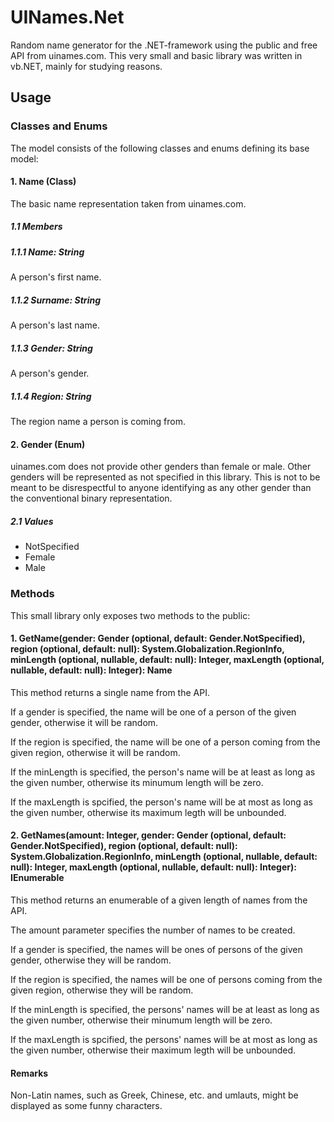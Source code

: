 # UINames.Net
Random name generator for the .NET-framework using the public and free API from uinames.com.
This very small and basic library was written in vb.NET, mainly for studying reasons.
## Usage
### Classes and Enums
The model consists of the following classes and enums defining its base model:
#### 1. Name (Class)
The basic name representation taken from uinames.com.
##### 1.1 Members
##### 1.1.1 Name: String
A person's first name.
##### 1.1.2 Surname: String
A person's last name.
##### 1.1.3 Gender: String
A person's gender.
##### 1.1.4 Region: String
The region name a person is coming from.
#### 2. Gender (Enum)
uinames.com does not provide other genders than female or male. Other genders will be represented as not specified in this library. This is not to be meant to be disrespectful to anyone identifying as any other gender than the conventional binary representation.
##### 2.1 Values
* NotSpecified
* Female
* Male
### Methods
This small library only exposes two methods to the public:
#### 1. GetName(gender: Gender (optional, default: Gender.NotSpecified), region (optional, default: null): System.Globalization.RegionInfo, minLength (optional, nullable, default: null): Integer, maxLength (optional, nullable, default: null): Integer): Name
This method returns a single name from the API.

If a gender is specified, the name will be one of a person of the given gender, otherwise it will be random.

If the region is specified, the name will be one of a person coming from the given region, otherwise it will be random.

If the minLength is specified, the person's name will be at least as long as the given number, otherwise its minumum length will be zero.

If the maxLength is spcified, the person's name will be at most as long as the given number, otherwise its maximum legth will be unbounded.
#### 2. GetNames(amount: Integer, gender: Gender (optional, default: Gender.NotSpecified), region (optional, default: null): System.Globalization.RegionInfo, minLength (optional, nullable, default: null): Integer, maxLength (optional, nullable, default: null): Integer): IEnumerable<Name>
This method returns an enumerable of a given length of names from the API.
  
The amount parameter specifies the number of names to be created.

If a gender is specified, the names will be ones of persons of the given gender, otherwise they will be random.

If the region is specified, the names will be one of persons coming from the given region, otherwise they will be random.

If the minLength is specified, the persons' names will be at least as long as the given number, otherwise their minumum length will be zero.

If the maxLength is spcified, the persons' names will be at most as long as the given number, otherwise their maximum legth will be unbounded.
#### Remarks
Non-Latin names, such as Greek, Chinese, etc. and umlauts, might be displayed as some funny characters.
